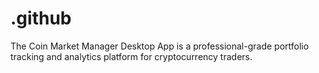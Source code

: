 # .github
The Coin Market Manager Desktop App is a professional-grade portfolio tracking and analytics platform for cryptocurrency traders.
